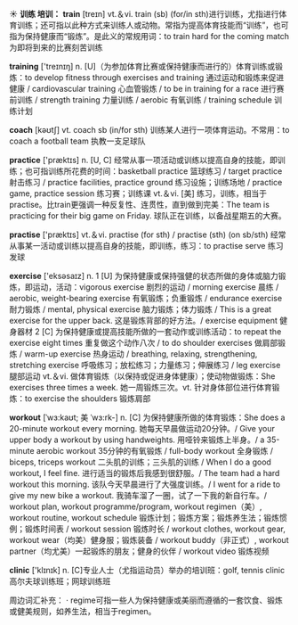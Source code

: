 ☀ <span class="category">**训练 培训：**</span>
<span class="vocabulary">**train**</span> [treɪn] 
<span class="definition">vt.＆vi. train (sb) (for/in sth)进行训练，尤指进行体育训练；还可指以此种方式来训练人或动物。常指为提高体育技能而“训练”，也可指为保持健康而“锻炼”。是此义的常规用词：</span>to train hard for the coming match 为即将到来的比赛刻苦训练

<span class="vocabulary">**training**</span> ['treɪnɪŋ] 
<span class="definition">n. [U]（为参加体育比赛或保持健康而进行的）体育训练或锻炼：</span>to develop fitness through exercises and training 通过运动和锻炼来促进健康 / cardiovascular training 心血管锻炼 / to be in training for a race 进行赛前训练 / strength training 力量训练 / aerobic 有氧训练 / training schedule 训练计划

<span class="vocabulary">**coach**</span> [kəʊtʃ] 
<span class="definition">vt. coach sb (in/for sth) 训练某人进行一项体育运动。不常用：</span>to coach a football team 执教一支足球队 

<span class="vocabulary">**practice**</span> ['præktɪs] 
<span class="definition">n. [U, C] 经常从事一项活动或训练以提高自身的技能，即训练；也可指训练所花费的时间：</span>basketball practice 篮球练习 / target practice 射击练习 / practice facilities, practice ground 练习设施；训练场地 / practice game, practice session 练习赛；训练课 <span class="definition">vt.＆vi. [美] 练习，训练，相当于practise。比train更强调一种反复性、连贯性，直到做到完美：</span>The team is practicing for their big game on Friday. 球队正在训练，以备战星期五的大赛。

<span class="vocabulary">**practise**</span> ['præktɪs] 
<span class="definition">vt.＆vi. practise (for sth) / practise (sth) (on sb/sth) 经常从事某一活动或训练以提高自身的技能，即训练，练习：</span>to practise serve 练习发球

<span class="vocabulary">**exercise**</span> ['eksəsaɪz] 
<span class="definition">n. 1 [U] 为保持健康或保持强健的状态所做的身体或脑力锻炼，即运动，活动：</span>vigorous exercise 剧烈的运动 / morning exercise 晨练 / aerobic, weight-bearing exercise 有氧锻炼；负重锻炼 / endurance exercise 耐力锻炼 / mental, physical exercise 脑力锻炼；体力锻炼 / This is a great exercise for the upper back. 这是锻炼背部的好方法。/ exercise equipment 健身器材 <span class="definition">2 [C] 为保持健康或提高技能所做的一套动作或训练活动：</span>to repeat the exercise eight times 重复做这个动作八次 / to do shoulder exercises 做肩部锻炼 / warm-up exercise 热身运动 / breathing, relaxing, strengthening, stretching exercise 呼吸练习；放松练习；力量练习；伸展练习 / leg exercise 腿部运动 <span class="definition">vt.＆vi. 做体育锻炼（以保持或促进身体健康）；使动物做锻炼：</span>She exercises three times a week. 她一周锻炼三次。<span class="definition">vt. 针对身体部位进行体育锻炼：</span>to exercise the shoulders 锻炼肩部
           
<span class="vocabulary">**workout**</span> [ˈwɜ:kaʊt; 美 ˈwɜ:rk-]
<span class="definition">n. [C] 为保持健康所做的体育锻炼：</span>She does a 20-minute workout every morning. 她每天早晨做运动20分钟。/ Give your upper body a workout by using handweights. 用哑铃来锻炼上半身。/ a 35-minute aerobic workout 35分钟的有氧锻炼 / full-body workout 全身锻炼 / biceps, triceps workout 二头肌的训练；三头肌的训练 / When I do a good workout, I feel fine. 进行适当的锻炼后我感到很舒服。/ The team had a hard workout this morning. 该队今天早晨进行了大强度训练。/ I went for a ride to give my new bike a workout. 我骑车溜了一圈，试了一下我的新自行车。/ workout plan, workout programme/program, workout regimen（美）, workout routine, workout schedule 锻炼计划；锻炼方案；锻炼养生法；锻炼惯例；锻炼时间表 / workout session 锻炼时长 / workout clothes, workout gear, workout wear（均美）健身服；锻炼装备 / workout buddy（非正式）, workout partner（均尤美）一起锻炼的朋友；健身的伙伴 / workout video 锻炼视频

<span class="vocabulary">**clinic**</span> ['klɪnɪk] 
<span class="definition">n. [C]专业人士（尤指运动员）举办的培训班：</span>golf, tennis clinic 高尔夫球训练班；网球训练班

周边词汇补充：
· regime可指一些人为保持健康或美丽而遵循的一套饮食、锻炼或健美规则，如养生法，相当于regimen。

